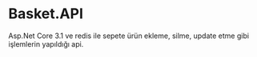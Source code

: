 # Basket.API

Asp.Net Core 3.1 ve redis ile sepete ürün ekleme, silme, update etme gibi işlemlerin yapıldığı api.

